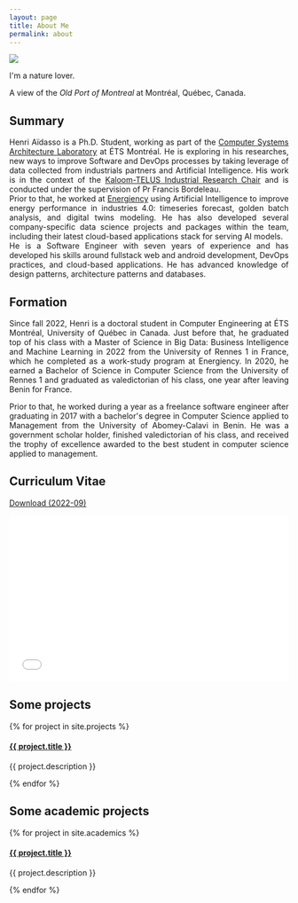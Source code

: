 ```yaml
---
layout: page
title: About Me
permalink: about
---
```


<div style="text-align: justify">

<img class="mx-auto !mb-0" src="{{site.baseurl}}/assets/img/nature.jpg">
<p class="!py-0 !mb-0 dark:text-slate-300">I'm a nature lover.</p>
<p class="text-gray-500 dark:text-slate-400 !py-0 !mt-0 !text-xs">A view of the <i>Old Port of Montreal</i> at Montréal, Québec, Canada.</p>

<h2 class="dark:text-stone-200 mt-32">Summary</h2>
<p class="dark:text-stone-300">
Henri Aïdasso is a Ph.D. Student, working as part of the <a class="text-gray-500 dark:text-stone-300" href="https://www.etsmtl.ca/laboratoires/lasi" target="_blank">Computer Systems Architecture Laboratory</a> at ÉTS Montréal. He is exploring in his researches, new ways to improve Software and DevOps processes by taking leverage of data collected from industrials partners and Artificial Intelligence. His work is in the context of the <a class="text-gray-500 dark:text-stone-300" href="https://www.etsmtl.ca/en/news/2021/chaire-kaloom-telus-ets" target="_blank">Kaloom-TELUS Industrial Research Chair</a> and is conducted under the supervision of Pr Francis Bordeleau.

<br>
Prior to that, he worked at <a class="text-gray-500 dark:text-stone-300" href="https://www.energiency.com/" target="_blank">Energiency</a> using Artificial Intelligence to improve energy performance in industries 4.0: timeseries forecast, golden batch analysis, and digital twins modeling. He has also developed several company-specific data science projects and packages within the team, including their latest cloud-based applications stack for serving AI models. <br>
He is a Software Engineer with seven years of experience and has developed his skills around fullstack web and android development, DevOps practices, and cloud-based applications. He has advanced knowledge of design patterns, architecture patterns and databases.
</p>

<h2 class="dark:text-stone-200">Formation</h2>
<p class="dark:text-stone-300">
Since fall 2022, Henri is a doctoral student in Computer Engineering at ÉTS Montréal, University of Québec in Canada.
Just before that, he graduated top of his class with a Master of Science in Big Data: Business Intelligence and Machine Learning in 2022 from the University of Rennes 1 in France, which he completed as a work-study program at Energiency.
In 2020, he earned a Bachelor of Science in Computer Science from the University of Rennes 1 and graduated as valedictorian of his class,
one year after leaving Benin for France. <br>

Prior to that, he worked during a year as a freelance software engineer after graduating in 2017 with a bachelor's degree in Computer Science applied to Management from the University of Abomey-Calavi in Benin. He was a government scholar holder, finished valedictorian of his class, and received the trophy of excellence awarded to the best student in computer science applied to management.
</p>

<h2 class="dark:text-stone-200">Curriculum Vitae</h2>
 <p><a href="{{site.baseurl}}/assets/raw/202203_CV_Henri_Aidasso__en_.pdf" class="dark:text-stone-300" target="_blank">Download (2022-09)</a></p>
 <iframe
 src="{{site.baseurl}}/assets/js/viewer/viewer.html?file={{site.baseurl}}/assets/raw/202209_CV_Henri_Aidasso__en_.pdf"
 width="100%"
 height="300px"
 style="border: none;"></iframe>

<h2 class="dark:text-stone-200">Some projects</h2>
<div>
  {% for project in site.projects %}
    <div>
  <h4><a class="!mb-0" href="{{ project.link }}" class="dark:text-stone-300" target="_blank">{{ project.title }}</a></h4>
  <p class="text-md text-stone-500 dark:text-stone-300 !mt-0">{{ project.description }}</p>
    </div>
  {% endfor %}
</div>

<h2 class="dark:text-stone-200">Some academic projects</h2>
<div>
  {% for project in site.academics %}
    <div>
  <h4><a class="!mb-0" href="{{ project.link }}" class="dark:text-stone-300" target="_blank">{{ project.title }}</a></h4>
  <p class="text-md text-stone-500 dark:text-stone-300 !mt-0">{{ project.description }}</p>
    </div>
  {% endfor %}
</div>
</div>
